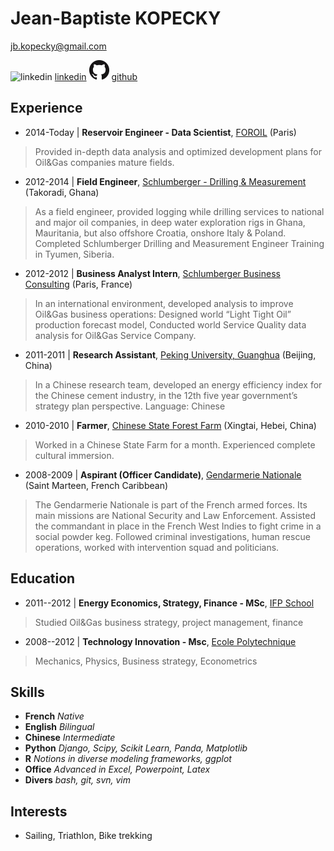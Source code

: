 Jean-Baptiste KOPECKY
======

jb.kopecky@gmail.com

![linkedin](https://static.licdn.com/scds/common/u/img/webpromo/btn\_in\_20x15.png)
[linkedin](https://www.linkedin.com/in/jbkopecky)
![github](https://raw.githubusercontent.com/ICI3D/ICI3D.github.io/master/images/GitHub-Logos/GitHub-Mark-32px.png)
[github](https://www.github.com/jbkopecky)

Experience
----------
* 2014-Today
| **Reservoir Engineer - Data Scientist**, [FOROIL](http://www.foroil.com) (Paris)
> Provided in-depth data analysis and optimized development plans for
Oil&Gas companies mature fields.

* 2012-2014
| **Field Engineer**, [Schlumberger - Drilling & Measurement](http://www.slb.com) (Takoradi, Ghana)
> As a field engineer, provided logging while drilling services to
national and major oil companies, in deep water exploration rigs in
Ghana, Mauritania, but also offshore Croatia, onshore Italy & Poland.
Completed Schlumberger Drilling and Measurement Engineer Training in
Tyumen, Siberia.

* 2012-2012
| **Business Analyst Intern**, [Schlumberger Business Consulting](http://) (Paris, France)
> In an international environment, developed analysis to improve Oil&Gas
business operations: Designed world “Light Tight Oil” production
forecast model, Conducted world Service Quality data analysis for
Oil&Gas Service Company.

* 2011-2011
| **Research Assistant**, [Peking University, Guanghua](http://english.pku.edu.cn) (Beijing, China)
> In a Chinese research team, developed an energy efficiency index for the
Chinese cement industry, in the 12th five year government’s strategy
plan perspective. Language: Chinese

* 2010-2010
| **Farmer**, [Chinese State Forest Farm](http://) (Xingtai, Hebei, China)
> Worked in a Chinese State Farm for a month. Experienced complete
cultural immersion.

* 2008-2009
| **Aspirant (Officer Candidate)**, [Gendarmerie Nationale](http://www.gendarmerie.interieur.gouv.fr) (Saint Marteen, French Caribbean)
> The Gendarmerie Nationale is part of the French armed forces. Its main
missions are National Security and Law Enforcement. Assisted the
commandant in place in the French West Indies to fight crime in a social
powder keg. Followed criminal investigations, human rescue operations,
worked with intervention squad and politicians.


Education
---------
* 2011--2012 | **Energy Economics, Strategy, Finance - MSc**,
  [IFP School](https://www.ifp-school.com)
> Studied Oil&Gas business strategy, project management, finance

* 2008--2012 | **Technology Innovation - Msc**,
  [Ecole Polytechnique](https://www.polytechnique.edu/en)
> Mechanics, Physics, Business strategy, Econometrics



Skills
------
* **French**
_Native_
* **English**
_Bilingual_
* **Chinese**
_Intermediate_
* **Python**
_Django, Scipy, Scikit Learn, Panda, Matplotlib_
* **R**
_Notions in diverse modeling frameworks, ggplot_
* **Office**
_Advanced in Excel, Powerpoint, Latex_
* **Divers**
_bash, git, svn, vim_

Interests
---------
* Sailing, Triathlon, Bike trekking


